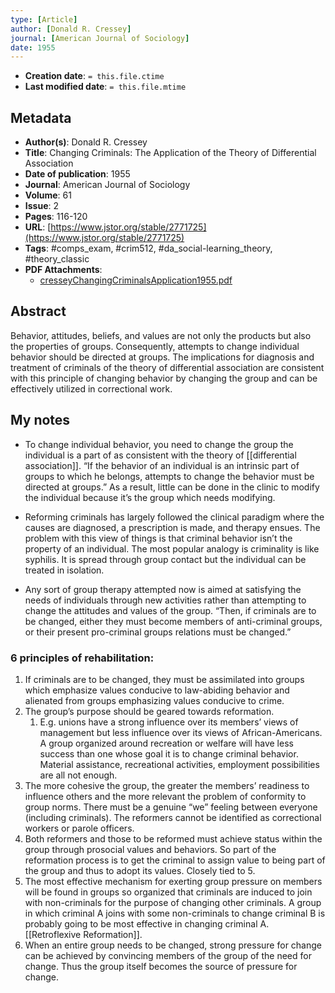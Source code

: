 ```yaml
---
type: [Article]
author: [Donald R. Cressey]
journal: [American Journal of Sociology]
date: 1955
---
```


* **Creation date**: `= this.file.ctime`
* **Last modified date**: `= this.file.mtime`

## Metadata

* **Author(s)**: Donald R. Cressey
* **Title**: Changing Criminals: The Application of the Theory of Differential Association
* **Date of publication**: 1955
* **Journal**: American Journal of Sociology
* **Volume**: 61
* **Issue**: 2
* **Pages**: 116-120
* **URL**: [https://www.jstor.org/stable/2771725](https://www.jstor.org/stable/2771725)
* **Tags**: #comps_exam, #crim512, #da_social-learning_theory, #theory_classic
* **PDF Attachments**:
  * [cresseyChangingCriminalsApplication1955.pdf](zotero://open-pdf/library/items/CA5M9LA6)

## Abstract

Behavior, attitudes, beliefs, and values are not only the products but also the properties of groups. Consequently, attempts to change individual behavior should be directed at groups. The implications for diagnosis and treatment of criminals of the theory of differential association are consistent with this principle of changing behavior by changing the group and can be effectively utilized in correctional work.

## My notes
  
* To change individual behavior, you need to change the group the individual is a part of as consistent with the theory of [[differential association]]. “If the behavior of an individual is an intrinsic part of groups to which he belongs, attempts to change the behavior must be directed at groups.” As a result, little can be done in the clinic to modify the individual because it’s the group which needs modifying.

* Reforming criminals has largely followed the clinical paradigm where the causes are diagnosed, a prescription is made, and therapy ensues. The problem with this view of things is that criminal behavior isn’t the property of an individual. The most popular analogy is criminality is like syphilis. It is spread through group contact but the individual can be treated in isolation.
  
* Any sort of group therapy attempted now is aimed at satisfying the needs of individuals through new activities rather than attempting to change the attitudes and values of the group. “Then, if criminals are to be changed, either they must become members of anti-criminal groups, or their present pro-criminal groups relations must be changed.”

### 6 principles of rehabilitation:

1. If criminals are to be changed, they must be assimilated into groups which emphasize values conducive to law-abiding behavior and alienated from groups emphasizing values conducive to crime.
2. The group’s purpose should be geared towards reformation. 
	1. E.g. unions have a strong influence over its members’ views of management but less influence over its views of African-Americans. A group organized around recreation or welfare will have less success than one whose goal it is to change criminal behavior. Material assistance, recreational activities, employment possibilities are all not enough.
3. The more cohesive the group, the greater the members’ readiness to influence others and the more relevant the problem of conformity to group norms. There must be a genuine “we” feeling between everyone (including criminals). The reformers cannot be identified as correctional workers or parole officers.
4. Both reformers and those to be reformed must achieve status within the group through prosocial values and behaviors. So part of the reformation process is to get the criminal to assign value to being part of the group and thus to adopt its values. Closely tied to 5.
5. The most effective mechanism for exerting group pressure on members will be found in groups so organized that criminals are induced to join with non-criminals for the purpose of changing other criminals. A group in which criminal A joins with some non-criminals to change criminal B is probably going to be most effective in changing criminal A. [[Retroflexive Reformation]].
6. When an entire group needs to be changed, strong pressure for change can be achieved by convincing members of the group of the need for change. Thus the group itself becomes the source of pressure for change.